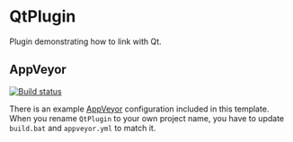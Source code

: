 # QtPlugin

Plugin demonstrating how to link with Qt.

## AppVeyor

[![Build status](https://ci.appveyor.com/api/projects/status/gkc9p5993v142kdi/branch/master?svg=true)](https://ci.appveyor.com/project/x64dbg/qtplugin/branch/master)

There is an example [AppVeyor](https://ci.appveyor.com) configuration included in this template. When you rename `QtPlugin` to your own project name, you have to update `build.bat` and `appveyor.yml` to match it.